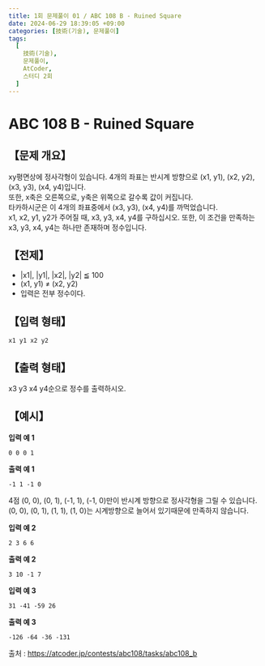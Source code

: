 ```yaml
---
title: 1회 문제풀이 01 / ABC 108 B - Ruined Square
date: 2024-06-29 18:39:05 +09:00
categories: [技術(기술), 문제풀이]
tags:
  [
    技術(기술),
    문제풀이,
    AtCoder,
    스터디 2회
  ]
---
```

# ABC 108 B - Ruined Square
## 【문제 개요】
xy평면상에 정사각형이 있습니다. 4개의 좌표는 반시계 방향으로 (x1, y1), (x2, y2), (x3, y3), (x4, y4)입니다.<br>
또한, x축은 오른쪽으로, y축은 위쪽으로 갈수록 값이 커집니다.<br>
타카하시군은 이 4개의 좌표중에서 (x3, y3), (x4, y4)를 까먹었습니다.<br>
x1, x2, y1, y2가 주어질 때, x3, y3, x4, y4를 구하십시오. 또한, 이 조건을 만족하는 x3, y3, x4, y4는 하나만 존재하며 정수입니다.

## 【전제】
- |x1|, |y1|, |x2|, |y2| ≦ 100
- (x1, y1) ≠ (x2, y2)
- 입력은 전부 정수이다.

## 【입력 형태】
```
x1 y1 x2 y2
```

## 【출력 형태】
x3 y3 x4 y4순으로 정수를 출력하시오.

## 【예시】

**입력 예 1**

```
0 0 0 1
```

**출력 예 1**

```
-1 1 -1 0
```
4점 (0, 0), (0, 1), (-1, 1), (-1, 0)만이 반시계 방향으로 정사각형을 그릴 수 있습니다.<br>
(0, 0), (0, 1), (1, 1), (1, 0)는 시계방향으로 늘어서 있기때문에 만족하지 않습니다.

**입력 예 2**

```
2 3 6 6
```

**출력 예 2**

```
3 10 -1 7
```

**입력 예 3**

```
31 -41 -59 26
```

**출력 예 3**

```
-126 -64 -36 -131
```

출처 : <a href="https://atcoder.jp/contests/abc108/tasks/abc108_b">https://atcoder.jp/contests/abc108/tasks/abc108_b</a> 